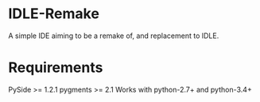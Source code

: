 IDLE-Remake
===========
A simple IDE aiming to be a remake of, and replacement to IDLE.

Requirements
=============
PySide >= 1.2.1
pygments >= 2.1
Works with python-2.7+ and python-3.4+
